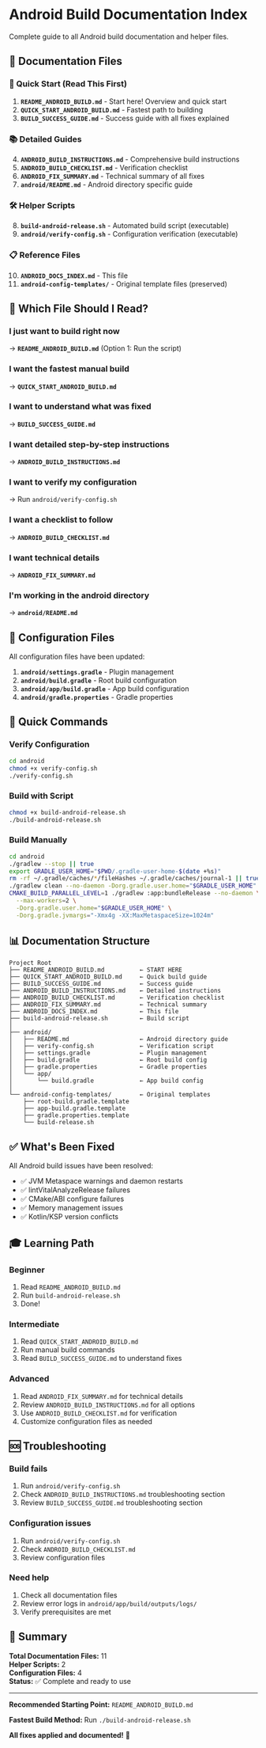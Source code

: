 
# Android Build Documentation Index

Complete guide to all Android build documentation and helper files.

## 📖 Documentation Files

### 🚀 Quick Start (Read This First)
1. **`README_ANDROID_BUILD.md`** - Start here! Overview and quick start
2. **`QUICK_START_ANDROID_BUILD.md`** - Fastest path to building
3. **`BUILD_SUCCESS_GUIDE.md`** - Success guide with all fixes explained

### 📚 Detailed Guides
4. **`ANDROID_BUILD_INSTRUCTIONS.md`** - Comprehensive build instructions
5. **`ANDROID_BUILD_CHECKLIST.md`** - Verification checklist
6. **`ANDROID_FIX_SUMMARY.md`** - Technical summary of all fixes
7. **`android/README.md`** - Android directory specific guide

### 🛠️ Helper Scripts
8. **`build-android-release.sh`** - Automated build script (executable)
9. **`android/verify-config.sh`** - Configuration verification (executable)

### 📋 Reference Files
10. **`ANDROID_DOCS_INDEX.md`** - This file
11. **`android-config-templates/`** - Original template files (preserved)

## 🎯 Which File Should I Read?

### I just want to build right now
→ **`README_ANDROID_BUILD.md`** (Option 1: Run the script)

### I want the fastest manual build
→ **`QUICK_START_ANDROID_BUILD.md`**

### I want to understand what was fixed
→ **`BUILD_SUCCESS_GUIDE.md`**

### I want detailed step-by-step instructions
→ **`ANDROID_BUILD_INSTRUCTIONS.md`**

### I want to verify my configuration
→ Run `android/verify-config.sh`

### I want a checklist to follow
→ **`ANDROID_BUILD_CHECKLIST.md`**

### I want technical details
→ **`ANDROID_FIX_SUMMARY.md`**

### I'm working in the android directory
→ **`android/README.md`**

## 🔧 Configuration Files

All configuration files have been updated:

1. **`android/settings.gradle`** - Plugin management
2. **`android/build.gradle`** - Root build configuration
3. **`android/app/build.gradle`** - App build configuration
4. **`android/gradle.properties`** - Gradle properties

## 🚀 Quick Commands

### Verify Configuration
```bash
cd android
chmod +x verify-config.sh
./verify-config.sh
```

### Build with Script
```bash
chmod +x build-android-release.sh
./build-android-release.sh
```

### Build Manually
```bash
cd android
./gradlew --stop || true
export GRADLE_USER_HOME="$PWD/.gradle-user-home-$(date +%s)"
rm -rf ~/.gradle/caches/*/fileHashes ~/.gradle/caches/journal-1 || true
./gradlew clean --no-daemon -Dorg.gradle.user.home="$GRADLE_USER_HOME"
CMAKE_BUILD_PARALLEL_LEVEL=1 ./gradlew :app:bundleRelease --no-daemon \
  --max-workers=2 \
  -Dorg.gradle.user.home="$GRADLE_USER_HOME" \
  -Dorg.gradle.jvmargs="-Xmx4g -XX:MaxMetaspaceSize=1024m"
```

## 📊 Documentation Structure

```
Project Root
├── README_ANDROID_BUILD.md          ← START HERE
├── QUICK_START_ANDROID_BUILD.md     ← Quick build guide
├── BUILD_SUCCESS_GUIDE.md           ← Success guide
├── ANDROID_BUILD_INSTRUCTIONS.md    ← Detailed instructions
├── ANDROID_BUILD_CHECKLIST.md       ← Verification checklist
├── ANDROID_FIX_SUMMARY.md           ← Technical summary
├── ANDROID_DOCS_INDEX.md            ← This file
├── build-android-release.sh         ← Build script
│
├── android/
│   ├── README.md                    ← Android directory guide
│   ├── verify-config.sh             ← Verification script
│   ├── settings.gradle              ← Plugin management
│   ├── build.gradle                 ← Root build config
│   ├── gradle.properties            ← Gradle properties
│   └── app/
│       └── build.gradle             ← App build config
│
└── android-config-templates/        ← Original templates
    ├── root-build.gradle.template
    ├── app-build.gradle.template
    ├── gradle.properties.template
    └── build-release.sh
```

## ✅ What's Been Fixed

All Android build issues have been resolved:

- ✅ JVM Metaspace warnings and daemon restarts
- ✅ lintVitalAnalyzeRelease failures
- ✅ CMake/ABI configure failures
- ✅ Memory management issues
- ✅ Kotlin/KSP version conflicts

## 🎓 Learning Path

### Beginner
1. Read `README_ANDROID_BUILD.md`
2. Run `build-android-release.sh`
3. Done!

### Intermediate
1. Read `QUICK_START_ANDROID_BUILD.md`
2. Run manual build commands
3. Read `BUILD_SUCCESS_GUIDE.md` to understand fixes

### Advanced
1. Read `ANDROID_FIX_SUMMARY.md` for technical details
2. Review `ANDROID_BUILD_INSTRUCTIONS.md` for all options
3. Use `ANDROID_BUILD_CHECKLIST.md` for verification
4. Customize configuration files as needed

## 🆘 Troubleshooting

### Build fails
1. Run `android/verify-config.sh`
2. Check `ANDROID_BUILD_INSTRUCTIONS.md` troubleshooting section
3. Review `BUILD_SUCCESS_GUIDE.md` troubleshooting section

### Configuration issues
1. Run `android/verify-config.sh`
2. Check `ANDROID_BUILD_CHECKLIST.md`
3. Review configuration files

### Need help
1. Check all documentation files
2. Review error logs in `android/app/build/outputs/logs/`
3. Verify prerequisites are met

## 📝 Summary

**Total Documentation Files:** 11  
**Helper Scripts:** 2  
**Configuration Files:** 4  
**Status:** ✅ Complete and ready to use  

---

**Recommended Starting Point:** `README_ANDROID_BUILD.md`

**Fastest Build Method:** Run `./build-android-release.sh`

**All fixes applied and documented!** 🎉
